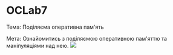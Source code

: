 # OCLab7
Тема: Поділяєма оперативна пам'ять

Мета: Ознайомитись з поділяємою оперативною пам'яттю та маніпуляціями над нею.
![](screenshot.png)

